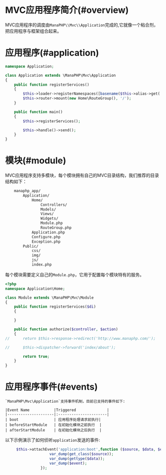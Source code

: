 # MVC应用程序简介(#overview)
MVC应用程序的调度由`ManaPHP\\Mvc\\Application`完成的,它就像一个粘合剂，把应用程序与框架组合起来。

# 应用程序(#application)
```php
namespace Application;

class Application extends \ManaPHP\Mvc\Application
{
    public function registerServices()
    {
        $this->loader->registerNamespaces([basename($this->alias->get('@app')) => $this->alias->get('@app')]);
        $this->router->mount(new Home\RouteGroup(), '/');
    }

    public function main()
    {
        $this->registerServices();

        $this->handle()->send();
    }
}
```

# 模块(#module)
MVC应用程序支持多模块，每个模块拥有自己的MVC目录结构，我们推荐的目录结构如下：
```bash
	manaphp_app/
        Application/
            Home/
                Controllers/
                Models/
                Views/
                Widgets/
                Module.php
                RouteGroup.php
            Application.php
            Configure.php
            Exception.php
        Public/
            css/
            img/
            js/
            index.php
```

每个模块需要定义自己的`Module.php`，它用于配置每个模块特有的服务。
```php
<?php
namespace Application\Home;

class Module extends \ManaPHP\Mvc\Module
{
    public function registerServices($di)
    {

    }

    public function authorize($controller, $action)
    {
//      return $this->response->redirect('http://www.manaphp.com/');

//      $this->dispatcher->forward('index/about');

        return true;
    }
}
```
# 应用程序事件(#events)
    `ManaPHP\Mvc\Application`支持事件机制，目前已支持的事件如下:
    
    |Event Name           |Triggered              |
    |---------------------|:----------------------|
    | boot                | 应用程序处理请求前执行|
    | beforeStartModule   | 在初始化模块之前执行  |
    | afterStartModule    | 在初始化模块之后执行  |

   以下示例演示了如何侦听`application`发送的事件:

```php
     $this->attachEvent('application:boot',function ($source, $data, $event){
                    var_dump(get_class($source));
                    var_dump(gettype($data));
                    var_dump($event);
                });
```   
